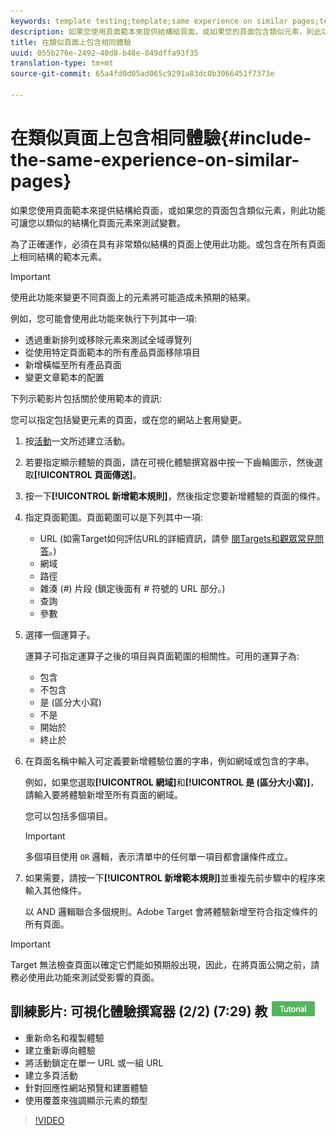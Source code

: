 ```yaml
---
keywords: template testing;template;same experience on similar pages;template test
description: 如果您使用頁面範本來提供結構給頁面，或如果您的頁面包含類似元素，則此功能可讓您以類似的結構化頁面元素來測試變數。
title: 在類似頁面上包含相同體驗
uuid: 055b276e-2492-40d8-b48e-849dffa93f35
translation-type: tm+mt
source-git-commit: 65a4fd0d05ad065c9291a83dc0b3066451f7373e

---
```



# 在類似頁面上包含相同體驗{#include-the-same-experience-on-similar-pages}

如果您使用頁面範本來提供結構給頁面，或如果您的頁面包含類似元素，則此功能可讓您以類似的結構化頁面元素來測試變數。

為了正確運作，必須在具有非常類似結構的頁面上使用此功能。或包含在所有頁面上相同結構的範本元素。

>[!IMPORTANT]
>
>使用此功能來變更不同頁面上的元素將可能造成未預期的結果。

例如，您可能會使用此功能來執行下列其中一項:

* 透過重新排列或移除元素來測試全域導覽列
* 從使用特定頁面範本的所有產品頁面移除項目
* 新增橫幅至所有產品頁面
* 變更文章範本的配置

下列示範影片包括關於使用範本的資訊:

您可以指定包括變更元素的頁面，或在您的網站上套用變更。

1. 按[活動](../../c-activities/activities.md#concept_D317A95A1AB54674BA7AB65C7985BA03)一文所述建立活動。
1. 若要指定顯示體驗的頁面，請在可視化體驗撰寫器中按一下齒輪圖示，然後選取&#x200B;**[!UICONTROL 頁面傳送]**。
1. 按一下&#x200B;**[!UICONTROL 新增範本規則]**，然後指定您要新增體驗的頁面的條件。

1. 指定頁面範圍。頁面範圍可以是下列其中一項:

   * URL (如需Target如何評估URL的詳細資訊，請參 [閱Targets和觀眾常見問答](/help/c-target/c-troubleshooting-targets-and-audiences/troubleshooting-targets-and-audiences.md)。)
   * 網域
   * 路徑
   * 雜湊 (#) 片段 (鎖定後面有 # 符號的 URL 部分。)
   * 查詢
   * 參數

1. 選擇一個運算子。

   運算子可指定運算子之後的項目與頁面範圍的相關性。可用的運算子為:

   * 包含
   * 不包含
   * 是 (區分大小寫)
   * 不是
   * 開始於
   * 終止於

1. 在頁面名稱中輸入可定義要新增體驗位置的字串，例如網域或包含的字串。

   例如，如果您選取&#x200B;**[!UICONTROL 網域]**&#x200B;和&#x200B;**[!UICONTROL 是 (區分大小寫)]**，請輸入要將體驗新增至所有頁面的網域。

   您可以包括多個項目。

   >[!IMPORTANT]
   >
   >多個項目使用 `OR` 邏輯，表示清單中的任何單一項目都會讓條件成立。

1. 如果需要，請按一下&#x200B;**[!UICONTROL 新增範本規則]**&#x200B;並重複先前步驟中的程序來輸入其他條件。

   以 AND 邏輯聯合多個規則。Adobe Target 會將體驗新增至符合指定條件的所有頁面。

>[!IMPORTANT]
>
> Target 無法檢查頁面以確定它們能如預期般出現，因此，在將頁面公開之前，請務必使用此功能來測試受影響的頁面。

## 訓練影片: 可視化體驗撰寫器 (2/2) (7:29) 教 ![學課程徽章](/help/assets/tutorial.png)

* 重新命名和複製體驗
* 建立重新導向體驗
* 將活動鎖定在單一 URL 或一組 URL
* 建立多頁活動
* 針對回應性網站預覽和建置體驗
* 使用覆蓋來強調顯示元素的類型

>[!VIDEO](https://video.tv.adobe.com/v/17401)